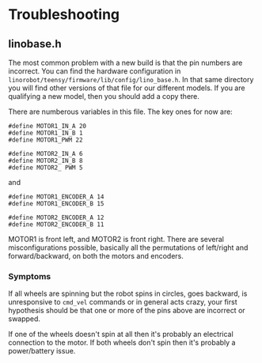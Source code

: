 # Troubleshooting

## linobase.h

The most common problem with a new build is that the pin numbers are incorrect. You can find the hardware configuration in `linorobot/teensy/firmware/lib/config/lino_base.h`. In that same directory you will find other versions of that file for our different models. If you are qualifying a new model, then you should add a copy there.

There are numberous variables in this file. The key ones for now are:
```
#define MOTOR1_IN_A 20
#define MOTOR1_IN_B 1
#define MOTOR1_PWM 22

#define MOTOR2_IN_A 6
#define MOTOR2_IN_B 8
#define MOTOR2_ PWM 5
```

and

```
#define MOTOR1_ENCODER_A 14
#define MOTOR1_ENCODER_B 15

#define MOTOR2_ENCODER_A 12
#define MOTOR2_ENCODER_B 11
```

MOTOR1 is front left, and MOTOR2 is front right. There are several misconfigurations possible, basically all the permutations of left/right and forward/backward, on both the motors and encoders. 

### Symptoms

If all wheels are spinning but the robot spins in circles, goes backward, is unresponsive to `cmd_vel` commands or in general acts crazy, your first hypothesis should be that one or more of the pins above are incorrect or swapped.

If one of the wheels doesn't spin at all then it's probably an electrical connection to the motor. If both wheels don't spin then it's probably a power/battery issue.




